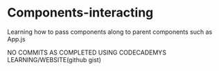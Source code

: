 # Components-interacting
Learning how to pass components along to parent components such as App.js


NO COMMITS AS COMPLETED USING CODECADEMYS LEARNING/WEBSITE(github gist)
